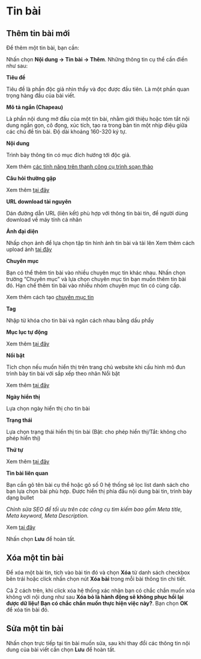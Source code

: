 # Tin bài

## Thêm tin bài mới

Để thêm một tin bài, bạn cần:

Nhấn chọn **Nội dung -> Tin bài -> Thêm**. Những thông tin cụ thể cần điền như sau:

**Tiêu đề**

Tiêu đề là phần độc giả nhìn thấy và đọc được đầu tiên. Là một phần quan trọng hàng đầu của bài viết.

**Mô tả ngắn (Chapeau)**

Là phần nội dung mở đầu của một tin bài, nhằm giới thiệu hoặc tóm tắt nội dung ngắn gọn, cô đọng, xúc tích, tạo ra trong bản tin một nhịp điệu giữa các chủ đề tin bài. Độ dài khoảng 160-320 ký tự.

**Nội dung**

Trình bày thông tin có mục đích hướng tới độc giả.

Xem thêm [các tính năng trên thanh công cụ trình soạn thảo](https://mkmate.osd.vn/docs/common/tinymce)

**Câu hỏi thường gặp**

Xem thêm [tại đây](https://mkmate.osd.vn/docs/common/faqs)

**URL download tài nguyên**

Dán đường dẫn URL (liên kết) phù hợp với thông tin bài tin, để người dùng download về máy tính cá nhân

**Ảnh đại diện**

Nhấp chọn ảnh để lựa chọn tập tin hình ảnh tin bài và tải lên
Xem thêm cách upload ảnh [tại đây](https://mkmate.osd.vn/docs/common/finder)

**Chuyên mục**

Bạn có thể thêm tin bài vào nhiều chuyên mục tin khác nhau. Nhấn chọn trường “Chuyên mục” và lựa chọn chuyên mục tin bạn muốn thêm tin bài đó. Hạn chế thêm tin bài vào nhiều nhóm chuyên mục tin có cùng cấp.

Xem thêm cách tạo [chuyên mục tin](https://mkmate.osd.vn/docs/catalog/categories/)

**Tag**

Nhập từ khóa cho tin bài và ngăn cách nhau bằng dấu phẩy

**Mục lục tự động**

Xem thêm [tại đây](https://mkmate.osd.vn/docs/common/toc)

**Nổi bật**

Tích chọn nếu muốn hiển thị trên trang chủ website khi cấu hình mô đun trình bày tin bài với sắp xếp theo nhãn Nổi bật

Xem thêm [tại đây](https://mkmate.osd.vn/docs/design/modules/news)

**Ngày hiển thị**

Lựa chọn ngày hiển thị cho tin bài

**Trạng thái**

Lựa chọn trạng thái hiển thị tin bài (Bật: cho phép hiển thị/Tắt: không cho phép hiển thị)

**Thứ tự**

Xem thêm [tại đây](https://mkmate.osd.vn/docs/common/logic)

**Tin bài liên quan**

Bạn cần gõ tên bài cụ thể hoặc gõ số 0 hệ thống sẽ lọc list danh sách cho bạn lựa chọn bài phù hợp. Được hiển thị phía đầu nội dung bài tin, trình bày dạng bullet

_Chỉnh sửa SEO để tối ưu trên các công cụ tìm kiếm bao gồm Meta title, Meta keyword, Meta Description._

Xem [tại đây](https://mkmate.osd.vn/docs/seo/serp/)

Nhấn chọn **Lưu** để hoàn tất.

## Xóa một tin bài

Để xóa một bài tin, tích vào bài tin đó và chọn **Xóa** từ danh sách checkbox bên trái hoặc click nhấn chọn nút **Xóa bài** trong mỗi bài thông tin chi tiết.

Cả 2 cách trên, khi click xóa hệ thống xác nhận bạn có chắc chắn muốn xóa không với nội dung như sau **Xóa bỏ là hành động sẽ không phục hồi lại được dữ liệu! Bạn có chắc chắn muốn thực hiện việc này?**. Bạn chọn **OK** để xóa tin bài đó.

## Sửa một tin bài

Nhấn chọn trực tiếp tại tin bài muốn sửa, sau khi thay đổi các thông tin nội dung của bài viết cần chọn **Lưu** để hoàn tất.